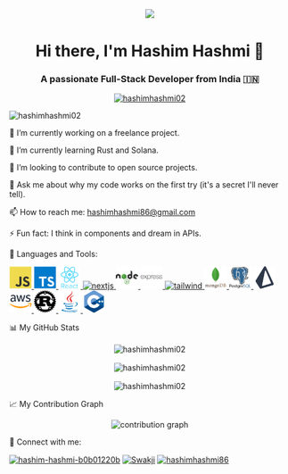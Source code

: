 <div align="center">
<img src="https://media.giphy.com/media/M9gbBd9nbDrOTu1Mqx/giphy.gif" width="100"/>
</div>

<h1 align="center">Hi there, I'm Hashim Hashmi 👋</h1>
<h3 align="center">A passionate Full-Stack Developer from India 🇮🇳</h3>

<p align="center">
<a href="https://github.com/ryo-ma/github-profile-trophy">
<img src="https://github-profile-trophy.vercel.app/?username=hashimhashmi02&theme=radical&row=1&column=7" alt="hashimhashmi02" />
</a>
</p>

<p align="left"> <img src="https://komarev.com/ghpvc/?username=hashimhashmi02&label=Profile%20views&color=0e75b6&style=flat" alt="hashimhashmi02" /> </p>

🔭 I’m currently working on a freelance project.

🌱 I’m currently learning Rust and Solana.

👯 I’m looking to contribute to open source projects.

💬 Ask me about why my code works on the first try (it's a secret I'll never tell).

📫 How to reach me: hashimhashmi86@gmail.com

⚡ Fun fact: I think in components and dream in APIs.

🚀 Languages and Tools:
<p align="left">
<a href="https://developer.mozilla.org/en-US/docs/Web/JavaScript" target="_blank" rel="noreferrer"> <img src="https://raw.githubusercontent.com/devicons/devicon/master/icons/javascript/javascript-original.svg" alt="javascript" width="40" height="40"/> </a>
<a href="https://www.typescriptlang.org/" target="_blank" rel="noreferrer"> <img src="https://raw.githubusercontent.com/devicons/devicon/master/icons/typescript/typescript-original.svg" alt="typescript" width="40" height="40"/> </a>
<a href="https://reactjs.org/" target="_blank" rel="noreferrer"> <img src="https://raw.githubusercontent.com/devicons/devicon/master/icons/react/react-original-wordmark.svg" alt="react" width="40" height="40"/> </a>
<a href="https://nextjs.org/" target="_blank" rel="noreferrer"> <img src="https://cdn.worldvectorlogo.com/logos/next-js.svg" alt="nextjs" width="40" height="40"/> </a>
<a href="https://nodejs.org" target="_blank" rel="noreferrer"> <img src="https://raw.githubusercontent.com/devicons/devicon/master/icons/nodejs/nodejs-original-wordmark.svg" alt="nodejs" width="40" height="40"/> </a>
<a href="https://expressjs.com" target="_blank" rel="noreferrer"> <img src="https://raw.githubusercontent.com/devicons/devicon/master/icons/express/express-original-wordmark.svg" alt="express" width="40" height="40"/> </a>
<a href="https://tailwindcss.com/" target="_blank" rel="noreferrer"> <img src="https://www.vectorlogo.zone/logos/tailwindcss/tailwindcss-icon.svg" alt="tailwind" width="40" height="40"/> </a>
<a href="https://www.mongodb.com/" target="_blank" rel="noreferrer"> <img src="https://raw.githubusercontent.com/devicons/devicon/master/icons/mongodb/mongodb-original-wordmark.svg" alt="mongodb" width="40" height="40"/> </a>
<a href="https://www.postgresql.org" target="_blank" rel="noreferrer"> <img src="https://raw.githubusercontent.com/devicons/devicon/master/icons/postgresql/postgresql-original-wordmark.svg" alt="postgresql" width="40" height="40"/> </a>
<a href="https://www.prisma.io/" target="_blank" rel="noreferrer"><img src="https://raw.githubusercontent.com/devicons/devicon/6910f0503ef9e364da5fb9e85eBB6b92b071ae03/icons/prisma/prisma-original.svg" alt="prisma" width="40" height="40"/></a>
<a href="https://aws.amazon.com" target="_blank" rel="noreferrer"> <img src="https://raw.githubusercontent.com/devicons/devicon/master/icons/amazonwebservices/amazonwebservices-original-wordmark.svg" alt="aws" width="40" height="40"/> </a>
<a href="https://www.rust-lang.org" target="_blank" rel="noreferrer"> <img src="https://raw.githubusercontent.com/devicons/devicon/master/icons/rust/rust-plain.svg" alt="rust" width="40" height="40"/> </a>
<a href="https://www.java.com" target="_blank" rel="noreferrer"> <img src="https://raw.githubusercontent.com/devicons/devicon/master/icons/java/java-original.svg" alt="java" width="40" height="40"/> </a>
<a href="https://www.cplusplus.com/" target="_blank" rel="noreferrer"> <img src="https://raw.githubusercontent.com/devicons/devicon/master/icons/cplusplus/cplusplus-original.svg" alt="cplusplus" width="40" height="40"/> </a>
</p>

📊 My GitHub Stats
<p align="center">
<img align="center" src="https://github-readme-stats.vercel.app/api?username=hashimhashmi02&show_icons=true&locale=en&theme=radical" alt="hashimhashmi02" />
</p>
<p align="center">
<img align="center" src="https://github-readme-stats.vercel.app/api/top-langs?username=hashimhashmi02&layout=compact&locale=en&theme=radical" alt="hashimhashmi02" />
</p>
<p align="center">
<img align="center" src="https://github-readme-streak-stats.herokuapp.com/?user=hashimhashmi02&theme=radical" alt="hashimhashmi02" />
</p>

📈 My Contribution Graph
<p align="center">
<img src="https://github-readme-activity-graph.vercel.app/graph?&theme=react-dark&hide_border=true&area=true" alt="contribution graph"/>
</p>

🔗 Connect with me:
<p align="left">
<a href="https://linkedin.com/in/hashim-hashmi-b0b01220b" target="blank"><img align="center" src="https://raw.githubusercontent.com/rahuldkjain/github-profile-readme-generator/master/src/images/icons/Social/linked-in-alt.svg" alt="hashim-hashmi-b0b01220b" height="30" width="40" /></a>
<a href="https://x.com/Swakji" target="blank"><img align="center" src="https://raw.githubusercontent.com/rahuldkjain/github-profile-readme-generator/master/src/images/icons/Social/twitter.svg" alt="Swakji" height="30" width="40" /></a>
<a href="https://instagram.com/hashimhashmi86/" target="blank"><img align="center" src="https://raw.githubusercontent.com/rahuldkjain/github-profile-readme-generator/master/src/images/icons/Social/instagram.svg" alt="hashimhashmi86" height="30" width="40" /></a>
</p>
